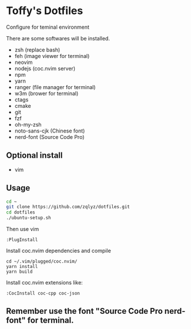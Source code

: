 # Toffy's Dotfiles
Configure for teminal environment

There are some softwares will be installed.
* zsh (replace bash)
* feh (image viewer for terminal)
* neovim
* nodejs (coc.nvim server)
* npm
* yarn
* ranger (file manager for terminal)
* w3m (brower for terminal)
* ctags
* cmake
* git
* fzf
* oh-my-zsh
* noto-sans-cjk (Chinese font)
* nerd-font (Source Code Pro)

## Optional install
* vim

## Usage
```bash
cd ~
git clone https://github.com/zqlyz/dotfiles.git
cd dotfiles
./ubuntu-setup.sh
```
Then use vim
```
:PlugInstall
```
Install coc.nvim dependencies and compile
```
cd ~/.vim/plugged/coc.nvim/
yarn install
yarn build
```
Install coc.nvim extensions like:
```
:CocInstall coc-cpp coc-json
```
## Remember use the font "Source Code Pro nerd-font" for terminal.
